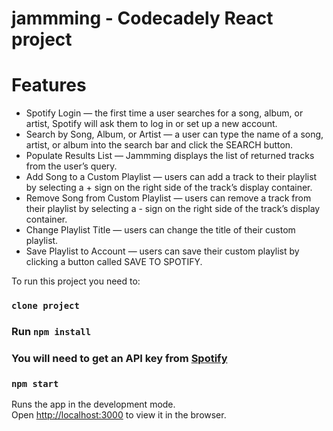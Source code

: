 # jammming - Codecadely React project



# Features
- Spotify Login — the first time a user searches for a song, album, or artist, Spotify will ask them to log in or set up a new account.
- Search by Song, Album, or Artist — a user can type the name of a song, artist, or album into the search bar and click the SEARCH button.
- Populate Results List — Jammming displays the list of returned tracks from the user’s query.
- Add Song to a Custom Playlist — users can add a track to their playlist by selecting a + sign on the right side of the track’s display container.
- Remove Song from Custom Playlist — users can remove a track from their playlist by selecting a - sign on the right side of the track’s display container.
- Change Playlist Title — users can change the title of their custom playlist.
- Save Playlist to Account — users can save their custom playlist by clicking a button called SAVE TO SPOTIFY.

To run this project you need to:

### `clone project`
### Run `npm install`
### You will need to get an API key from  [Spotify](https://developer.spotify.com/documentation/web-api/)
### `npm start`

Runs the app in the development mode.<br />
Open [http://localhost:3000](http://localhost:3000) to view it in the browser.

